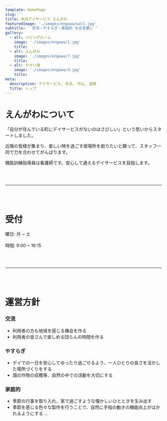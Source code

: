 ```yaml
---
template: HomePage
slug: ''
title: 木浜デイサービス えんがわ
featuredImage: './images/engawa/wall.jpg'
subtitle: ' 交流・やすらぎ・家庭的 を合言葉に '
gallery:
  - alt: リビングルーム
    image: './images/engawa/1.jpg'
    title:
  - alt: えんがわ
    image: './images/engawa/7.jpg'
    title:
  - alt: やさい畑
    image: './images/engawa/3.jpg'
    title:
meta:
  description: デイサービス, 木浜, 守山, 滋賀
  title: トップ
---
```


# えんがわについて

「自分が住んでいる町にデイサービスがないのはさびしい」という思いからスタートしました。

近隣の皆様が集まり、楽しい時を過ごす居場所を創りたいと願って、スタッフ一同で力を合わせてがんばります。

機能訓練指導員は看護師です。安心して通えるデイサービスを目指します。

<br><br>
<hr>
<br><br>

# 受付

曜日: 月 ~ 土
<br><br>
時間: 9:00 ~ 16:15

<br><br>
<hr>
<br><br>

# 運営方針


### 交流

- 利用者の方も地域を感じる機会を作る
- 利用者の皆さんで楽しめる団らんの時間を作る


### やすらぎ

- デイでの一日を安心してゆったり過ごせるよう、一人ひとりの良さを活かした場所づくりをする
- 畑の作物の収穫等、自然の中での活動を大切にする

### 家庭的

- 季節の行事を取り入れ、家で過ごすような懐かしいひとときを生み出す
- 季節を感じる色々な製作を行うことで、自然に手指の動きの機能向上がはかれるようにする
…
